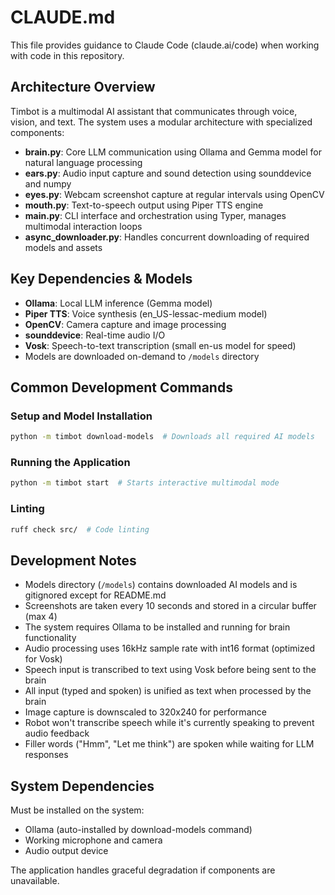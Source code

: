 # CLAUDE.md

This file provides guidance to Claude Code (claude.ai/code) when working with code in this repository.

## Architecture Overview

Timbot is a multimodal AI assistant that communicates through voice, vision, and text. The system uses a modular architecture with specialized components:

- **brain.py**: Core LLM communication using Ollama and Gemma model for natural language processing
- **ears.py**: Audio input capture and sound detection using sounddevice and numpy
- **eyes.py**: Webcam screenshot capture at regular intervals using OpenCV
- **mouth.py**: Text-to-speech output using Piper TTS engine
- **main.py**: CLI interface and orchestration using Typer, manages multimodal interaction loops
- **async_downloader.py**: Handles concurrent downloading of required models and assets

## Key Dependencies & Models

- **Ollama**: Local LLM inference (Gemma model)
- **Piper TTS**: Voice synthesis (en_US-lessac-medium model)
- **OpenCV**: Camera capture and image processing
- **sounddevice**: Real-time audio I/O
- **Vosk**: Speech-to-text transcription (small en-us model for speed)
- Models are downloaded on-demand to `/models` directory

## Common Development Commands

### Setup and Model Installation
```bash
python -m timbot download-models  # Downloads all required AI models
```

### Running the Application
```bash
python -m timbot start  # Starts interactive multimodal mode
```

### Linting
```bash
ruff check src/  # Code linting
```

## Development Notes

- Models directory (`/models`) contains downloaded AI models and is gitignored except for README.md
- Screenshots are taken every 10 seconds and stored in a circular buffer (max 4)
- The system requires Ollama to be installed and running for brain functionality
- Audio processing uses 16kHz sample rate with int16 format (optimized for Vosk)
- Speech input is transcribed to text using Vosk before being sent to the brain
- All input (typed and spoken) is unified as text when processed by the brain
- Image capture is downscaled to 320x240 for performance
- Robot won't transcribe speech while it's currently speaking to prevent audio feedback
- Filler words ("Hmm", "Let me think") are spoken while waiting for LLM responses

## System Dependencies

Must be installed on the system:
- Ollama (auto-installed by download-models command)
- Working microphone and camera
- Audio output device

The application handles graceful degradation if components are unavailable.